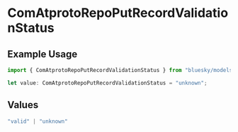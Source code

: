 # ComAtprotoRepoPutRecordValidationStatus

## Example Usage

```typescript
import { ComAtprotoRepoPutRecordValidationStatus } from "bluesky/models/operations";

let value: ComAtprotoRepoPutRecordValidationStatus = "unknown";
```

## Values

```typescript
"valid" | "unknown"
```